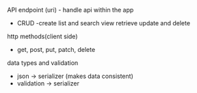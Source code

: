 API endpoint (uri) - handle api within the app
- CRUD
-create list and search view
retrieve update and delete

http methods(client side)
- get, post, put, patch, delete

data types and validation
- json -> serializer (makes data consistent)
- validation -> serializer